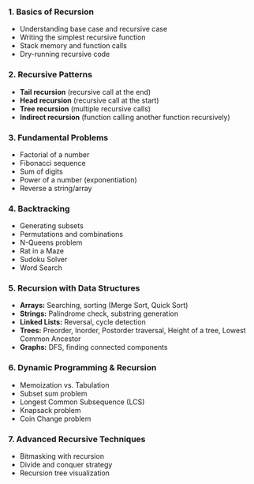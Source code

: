 ### **1. Basics of Recursion**
- Understanding base case and recursive case
- Writing the simplest recursive function
- Stack memory and function calls
- Dry-running recursive code

### **2. Recursive Patterns**
- **Tail recursion** (recursive call at the end)
- **Head recursion** (recursive call at the start)
- **Tree recursion** (multiple recursive calls)
- **Indirect recursion** (function calling another function recursively)

### **3. Fundamental Problems**
- Factorial of a number
- Fibonacci sequence
- Sum of digits
- Power of a number (exponentiation)
- Reverse a string/array

### **4. Backtracking**
- Generating subsets
- Permutations and combinations
- N-Queens problem
- Rat in a Maze
- Sudoku Solver
- Word Search

### **5. Recursion with Data Structures**
- **Arrays:** Searching, sorting (Merge Sort, Quick Sort)
- **Strings:** Palindrome check, substring generation
- **Linked Lists:** Reversal, cycle detection
- **Trees:** Preorder, Inorder, Postorder traversal, Height of a tree, Lowest Common Ancestor
- **Graphs:** DFS, finding connected components

### **6. Dynamic Programming & Recursion**
- Memoization vs. Tabulation
- Subset sum problem
- Longest Common Subsequence (LCS)
- Knapsack problem
- Coin Change problem

### **7. Advanced Recursive Techniques**
- Bitmasking with recursion
- Divide and conquer strategy
- Recursion tree visualization

